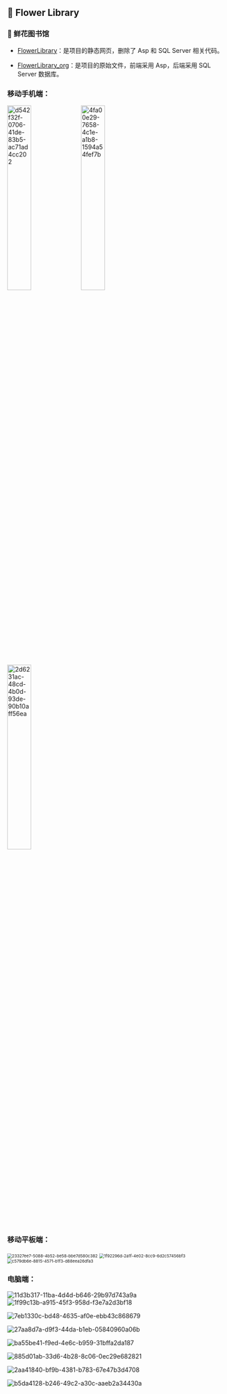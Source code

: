 ## 🌸 Flower Library 

### 🌵 鲜花图书馆 



- [FlowerLibrary](https://github.com/MoxyNJ/FlowerLibrary/tree/master/FlowerLibrary)：是项目的静态网页，删除了 Asp 和 SQL Server 相关代码。

- [FlowerLibrary_org](https://github.com/MoxyNJ/FlowerLibrary/tree/master/FlowerLibrary_org)：是项目的原始文件，前端采用 Asp，后端采用 SQL Server 数据库。



### 移动手机端：

<img src="readme/d542f32f-0706-41de-83b5-ac71ad4cc202.png" alt="d542f32f-0706-41de-83b5-ac71ad4cc202" width="33%">
<img src="readme/4fa00e29-7658-4c1e-a1b8-1594a54fef7b.png" alt="4fa00e29-7658-4c1e-a1b8-1594a54fef7b" width="33%">
<img src="readme/2d6231ac-48cd-4b0d-93de-90b10aff56ea.png" alt="2d6231ac-48cd-4b0d-93de-90b10aff56ea" width="33%">





### 移动平板端：

<img src="readme/23327ee7-5088-4b52-be58-bbe7d580c382.png" alt="23327ee7-5088-4b52-be58-bbe7d580c382" style="zoom:67%;" />

<img src="readme/1f92296d-2a1f-4e02-8cc9-6d2c57456bf3.png" alt="1f92296d-2a1f-4e02-8cc9-6d2c57456bf3" style="zoom:67%;" />

<img src="readme/c579db6e-8815-4571-b1f3-d88eea26dfa3.png" alt="c579db6e-8815-4571-b1f3-d88eea26dfa3" style="zoom:67%;" />



### 电脑端：

<img src="readme/11d3b317-11ba-4d4d-b646-29b97d743a9a.png" alt="11d3b317-11ba-4d4d-b646-29b97d743a9a"  />

<img src="readme/1f99c13b-a915-45f3-958d-f3e7a2d3bf18.png" alt="1f99c13b-a915-45f3-958d-f3e7a2d3bf18"  />

![7eb1330c-bd48-4635-af0e-ebb43c868679](readme/7eb1330c-bd48-4635-af0e-ebb43c868679.png)

![27aa8d7a-d9f3-44da-b1eb-05840960a06b](readme/27aa8d7a-d9f3-44da-b1eb-05840960a06b.png)

![ba55be41-f9ed-4e6c-b959-31bffa2da187](readme/ba55be41-f9ed-4e6c-b959-31bffa2da187.png)

![885d01ab-33d6-4b28-8c06-0ec29e682821](readme/885d01ab-33d6-4b28-8c06-0ec29e682821.png)

![2aa41840-bf9b-4381-b783-67e47b3d4708](readme/2aa41840-bf9b-4381-b783-67e47b3d4708.png)

![b5da4128-b246-49c2-a30c-aaeb2a34430a](readme/b5da4128-b246-49c2-a30c-aaeb2a34430a-16378345120771.png)





















